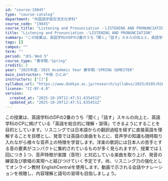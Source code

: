 ```yaml
---
id: "course:19845"
type: "course-catalog"
department: "外国語学部交流文化学科"
course_code: "19845"
course_title: "Listening and Pronunciation ／LISTENING AND PRONUNCIATION"
title: "Listening and Pronunciation ／LISTENING AND PRONUNCIATION"
summary: "この授業は、英語学科のDPの2番のうち「聞く」「話す」スキルの向上と、英語学科のCPに掲げている「英語を総合的に理解・習得」できるようにすることを目的としています。リスニングでは日本語からの翻訳過程を経ずに直接英語を理解することを目標とし、…"
tags: []
campus: ""
term: ""
period: "水5／Wed 5"
course_type: "春学期／Spring"
credits: 2
year: "2025年度／2025 Academic Year 春学期／SPRING SEMESTER"
main_instructor: "中田 ひとみ"
instructors: ["[]"]
syllabus_url: "https://www.dokkyo.ac.jp/research/syllabus/2025/0105/0105_19845_ja_JP.html"
license: "CC-BY-4.0"
version:
  created_at: "2025-10-29T12:47:51.635451Z"
  updated_at: "2025-10-29T12:47:51.635451Z"
---
```

この授業は、英語学科のDPの2番のうち「聞く」「話す」スキルの向上と、英語学科のCPに掲げている「英語を総合的に理解・習得」できるようにすることを目的としています。リスニングでは日本語からの翻訳過程を経ずに直接英語を理解することを目標とし、発音では英語の楽曲をもとに、音声学の知識も随時取り入れながら様々な音声上の特徴を学習します。洋楽の歌詞には日本人の苦手とする音の要素がコンパクトに集約されているものが多く見られますが、授業では１回につき１つ、音声特徴が楽譜（音符）と対応している楽曲を取り上げ、発音の練習及び歌唱の実現へと結びつけていく予定です。尚、リスニング力の強化としてオンライン教材 EnglishCentralを使用します。動画で示される会話やナレーションを視聴し、内容理解と語句の習得も目指しましょう。

